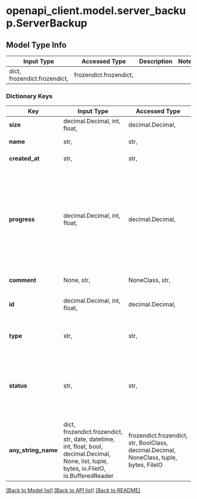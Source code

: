 # openapi_client.model.server_backup.ServerBackup

## Model Type Info
Input Type | Accessed Type | Description | Notes
------------ | ------------- | ------------- | -------------
dict, frozendict.frozendict,  | frozendict.frozendict,  |  | 

### Dictionary Keys
Key | Input Type | Accessed Type | Description | Notes
------------ | ------------- | ------------- | ------------- | -------------
**size** | decimal.Decimal, int, float,  | decimal.Decimal,  | Размер бэкапа (в Мб). | 
**name** | str,  | str,  | Название бэкапа. | 
**created_at** | str,  | str,  | Дата создания бэкапа. | 
**progress** | decimal.Decimal, int, float,  | decimal.Decimal,  | Прогресс создания бэкапа. Значение будет меняться в статусе бэкапа &#x60;create&#x60; от 0 до 99, для остальных статусов всегда будет возвращаться 0. | 
**comment** | None, str,  | NoneClass, str,  | Комментарий к бэкапу. | 
**id** | decimal.Decimal, int, float,  | decimal.Decimal,  | Уникальный идентификатор бэкапа сервера. | 
**type** | str,  | str,  | Тип бэкапа. | must be one of ["manual", "auto", ] 
**status** | str,  | str,  | Статус бэкапа. | must be one of ["precreate", "delete", "shutdown", "recover", "create", "fail", "done", ] 
**any_string_name** | dict, frozendict.frozendict, str, date, datetime, int, float, bool, decimal.Decimal, None, list, tuple, bytes, io.FileIO, io.BufferedReader | frozendict.frozendict, str, BoolClass, decimal.Decimal, NoneClass, tuple, bytes, FileIO | any string name can be used but the value must be the correct type | [optional]

[[Back to Model list]](../../README.md#documentation-for-models) [[Back to API list]](../../README.md#documentation-for-api-endpoints) [[Back to README]](../../README.md)

